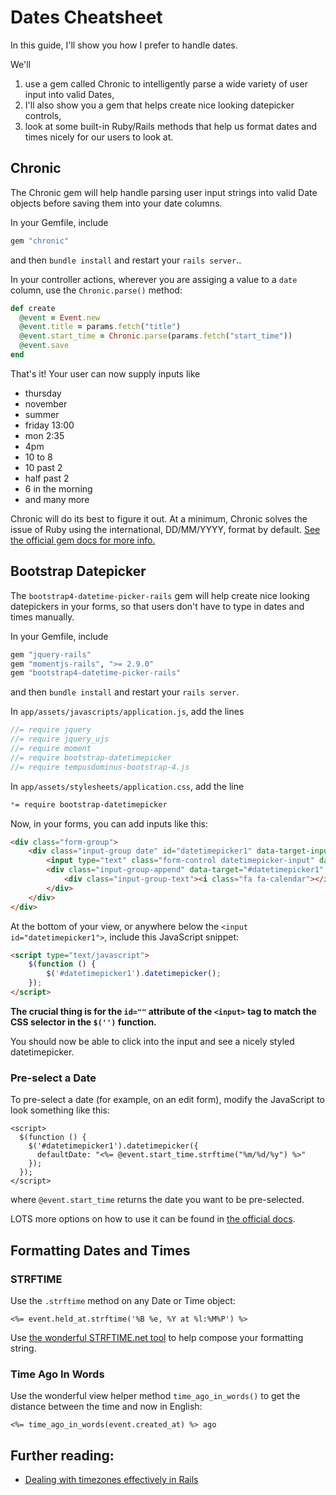 # Dates Cheatsheet

In this guide, I'll show you how I prefer to handle dates.

We'll

 1. use a gem called Chronic to intelligently parse a wide variety of user input into valid Dates,
 2. I'll also show you a gem that helps create nice looking datepicker controls,
 3. look at some built-in Ruby/Rails methods that help us format dates and times nicely for our users to look at.

## Chronic

The Chronic gem will help handle parsing user input strings into valid Date objects before saving them into your date columns.

In your Gemfile, include

```ruby
gem "chronic"
```

and then `bundle install` and restart your `rails server`..

In your controller actions, wherever you are assiging a value to a `date` column, use the `Chronic.parse()` method:

```ruby
def create
  @event = Event.new
  @event.title = params.fetch("title")
  @event.start_time = Chronic.parse(params.fetch("start_time"))
  @event.save
end
```

That's it! Your user can now supply inputs like

 - thursday
 - november
 - summer
 - friday 13:00
 - mon 2:35
 - 4pm
 - 10 to 8
 - 10 past 2
 - half past 2
 - 6 in the morning
 - and many more

Chronic will do its best to figure it out. At a minimum, Chronic solves the issue of Ruby using the international, DD/MM/YYYY, format by default. [See the official gem docs for more info.](https://github.com/mojombo/chronic)

## Bootstrap Datepicker

The `bootstrap4-datetime-picker-rails` gem will help create nice looking datepickers in your forms, so that users don't have to type in dates and times manually.

In your Gemfile, include

```ruby
gem "jquery-rails"
gem "momentjs-rails", ">= 2.9.0"
gem "bootstrap4-datetime-picker-rails"
```

and then `bundle install` and restart your `rails server`.

In `app/assets/javascripts/application.js`, add the lines

```js
//= require jquery
//= require jquery_ujs
//= require moment
//= require bootstrap-datetimepicker
//= require tempusdominus-bootstrap-4.js
```
In `app/assets/stylesheets/application.css`, add the line

```css
*= require bootstrap-datetimepicker
```

Now, in your forms, you can add inputs like this:

```html
<div class="form-group">
    <div class="input-group date" id="datetimepicker1" data-target-input="nearest">
        <input type="text" class="form-control datetimepicker-input" data-target="#datetimepicker1"/>
        <div class="input-group-append" data-target="#datetimepicker1" data-toggle="datetimepicker">
            <div class="input-group-text"><i class="fa fa-calendar"></i></div>
        </div>
    </div>
</div>
```

At the bottom of your view, or anywhere below the `<input id="datetimepicker1">`, include this JavaScript snippet:

```html
<script type="text/javascript">
    $(function () {
        $('#datetimepicker1').datetimepicker();
    });
</script>
```
**The crucial thing is for the `id=""` attribute of the `<input>` tag to match the CSS selector in the `$('')` function.**

You should now be able to click into the input and see a nicely styled datetimepicker.

### Pre-select a Date
To pre-select a date (for example, on an edit form), modify the JavaScript to look something like this:

```erb
<script>
  $(function () {
    $('#datetimepicker1').datetimepicker({
      defaultDate: "<%= @event.start_time.strftime("%m/%d/%y") %>"
    });
  });
</script>
```

where `@event.start_time` returns the date you want to be pre-selected.

LOTS more options on how to use it can be found in [the official docs](https://tempusdominus.github.io/bootstrap-4/).

## Formatting Dates and Times

### STRFTIME

Use the `.strftime` method on any Date or Time object:

```erb
<%= event.held_at.strftime('%B %e, %Y at %l:%M%P') %>
```

Use [the wonderful STRFTIME.net tool](http://strftime.net/) to help compose your formatting string.

### Time Ago In Words

Use the wonderful view helper method `time_ago_in_words()` to get the distance between the time and now in English:

```erb
<%= time_ago_in_words(event.created_at) %> ago
```

## Further reading:

 - [Dealing with timezones effectively in Rails](https://www.reinteractive.net/posts/168-dealing-with-timezones-effectively-in-rails)
